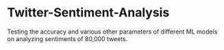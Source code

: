 # Twitter-Sentiment-Analysis
Testing the accuracy and various other parameters of different ML models on analyzing sentiments of 80,000 tweets.
